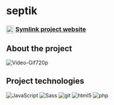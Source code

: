 # septik

<a href="https://cinemastar.herokuapp.com/">
  <div>
   <img align="left" alt="Cinema Stars" width="22px" src="https://i.ya-webdesign.com/images/internet-transparent-globe-8.png" />
   <h3><a href="https://solmyrik.github.io/septik/">Symlink project website</a></h3>
  </div>
</a>

## About the project

![Video-Gif720p](https://github.com/Solmyrik/septik/blob/main/git/%D0%A1%D0%B5%D0%BF%D1%82%D0%B8%D0%BA_-_Google_Chrome_2022-10-28_12-30-26.gif?raw=true)


## Project technologies

<p>
  <img alt="JavaScript" src="https://img.shields.io/badge/-JavaScript-ffff00?style=flat-square&logo=javascript&logoColor=black" />
  <img alt="Sass" src="https://img.shields.io/badge/-Sass-CC6699?style=flat-square&logo=sass&logoColor=white" />
  <img alt="git" src="https://img.shields.io/badge/-Git-F05032?style=flat-square&logo=git&logoColor=white" />
  <img alt="html5" src="https://img.shields.io/badge/-HTML5-E34F26?style=flat-square&logo=html5&logoColor=white" />
  <img alt="php" src="https://img.shields.io/badge/-PHP-310062?style=flat-square&logo=php&logoColor=white" />

  
  
  
</p>
